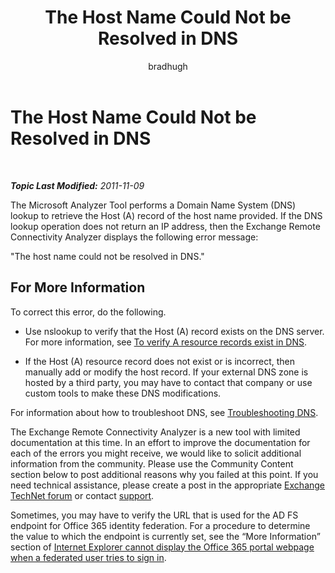 ﻿---
title: The Host Name Could Not be Resolved in DNS
author: bradhugh
ms.author: bradhugh
manager: tpolitis
audience: ITPro 
ms.topic: article 
ms.service: remote-connect-tool
localization_priority: Normal
description: 
---

<div data-xmlns="http://www.w3.org/1999/xhtml">

<div class="topic" data-xmlns="http://www.w3.org/1999/xhtml" data-msxsl="urn:schemas-microsoft-com:xslt" data-cs="http://msdn.microsoft.com/en-us/">

<div data-asp="http://msdn2.microsoft.com/asp">

# The Host Name Could Not be Resolved in DNS

</div>

<div id="mainSection">

<div id="mainBody">

<span> </span>

_**Topic Last Modified:** 2011-11-09_

The Microsoft Analyzer Tool performs a Domain Name System (DNS) lookup to retrieve the Host (A) record of the host name provided. If the DNS lookup operation does not return an IP address, then the Exchange Remote Connectivity Analyzer displays the following error message:

"The host name could not be resolved in DNS."

<div>

## For More Information

To correct this error, do the following.

  - Use nslookup to verify that the Host (A) record exists on the DNS server. For more information, see [To verify A resource records exist in DNS](http://go.microsoft.com/fwlink/?linkid=63001).

  - If the Host (A) resource record does not exist or is incorrect, then manually add or modify the host record. If your external DNS zone is hosted by a third party, you may have to contact that company or use custom tools to make these DNS modifications.

For information about how to troubleshoot DNS, see [Troubleshooting DNS](http://go.microsoft.com/fwlink/?linkid=63003).

The Exchange Remote Connectivity Analyzer is a new tool with limited documentation at this time. In an effort to improve the documentation for each of the errors you might receive, we would like to solicit additional information from the community. Please use the Community Content section below to post additional reasons why you failed at this point. If you need technical assistance, please create a post in the appropriate [Exchange TechNet forum](http://go.microsoft.com/fwlink/?linkid=73420) or contact [support](http://go.microsoft.com/fwlink/?linkid=8158).

Sometimes, you may have to verify the URL that is used for the AD FS endpoint for Office 365 identity federation. For a procedure to determine the value to which the endpoint is currently set, see the “More Information” section of [Internet Explorer cannot display the Office 365 portal webpage when a federated user tries to sign in](http://support.microsoft.com/kb/2419389).

</div>

</div>

<span> </span>

</div>

</div>

</div>

